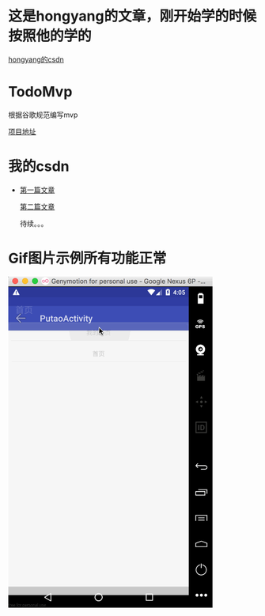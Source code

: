 # 这是hongyang的文章，刚开始学的时候按照他的学的
[hongyang的csdn](http://blog.csdn.net/lmj623565791/article/details/46596109)
# TodoMvp
根据谷歌规范编写mvp<p>[项目地址](https://github.com/googlesamples/android-architecture)
# 我的csdn
* [第一篇文章](http://blog.csdn.net/qq_23195583/article/details/53468577)<p>
[第二篇文章](http://blog.csdn.net/qq_23195583/article/details/53487429)<p>
待续。。。
# Gif图片示例所有功能正常
![示例](https://github.com/1181631922/TodoMvp/blob/master/screenshots/mvp.gif)

